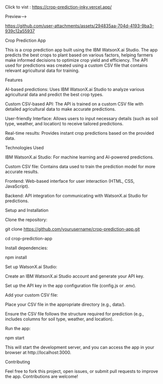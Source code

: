 Click to vist : https://crop-prediction-inky.vercel.app/

Preview--> 


https://github.com/user-attachments/assets/294835aa-704d-4193-9ba3-939c12a55937

Crop Prediction App

This is a crop prediction app built using the IBM WatsonX.ai Studio. The app predicts the best crops to plant based on various factors, helping farmers make informed decisions to optimize crop yield and efficiency. The API used for predictions was created using a custom CSV file that contains relevant agricultural data for training.

Features

AI-based predictions: Uses IBM WatsonX.ai Studio to analyze various agricultural data and predict the best crop types.

Custom CSV-based API: The API is trained on a custom CSV file with detailed agricultural data to make accurate predictions.

User-friendly Interface: Allows users to input necessary details (such as soil type, weather, and location) to receive tailored predictions.

Real-time results: Provides instant crop predictions based on the provided data.

Technologies Used

IBM WatsonX.ai Studio: For machine learning and AI-powered predictions.

Custom CSV file: Contains data used to train the prediction model for more accurate results.

Frontend: Web-based interface for user interaction (HTML, CSS, JavaScript).

Backend: API integration for communicating with WatsonX.ai Studio for predictions.

Setup and Installation

Clone the repository:

git clone https://github.com/yourusername/crop-prediction-app.git

cd crop-prediction-app

Install dependencies:

npm install

Set up WatsonX.ai Studio:

Create an IBM WatsonX.ai Studio account and generate your API key. 

Set up the API key in the app configuration file (config.js or .env).

Add your custom CSV file:

Place your CSV file in the appropriate directory (e.g., data/).

Ensure the CSV file follows the structure required for prediction (e.g., includes columns for soil type, weather, and location).

Run the app:

npm start

This will start the development server, and you can access the app in your browser at http://localhost:3000.


Contributing

Feel free to fork this project, open issues, or submit pull requests to improve the app. Contributions are welcome!



